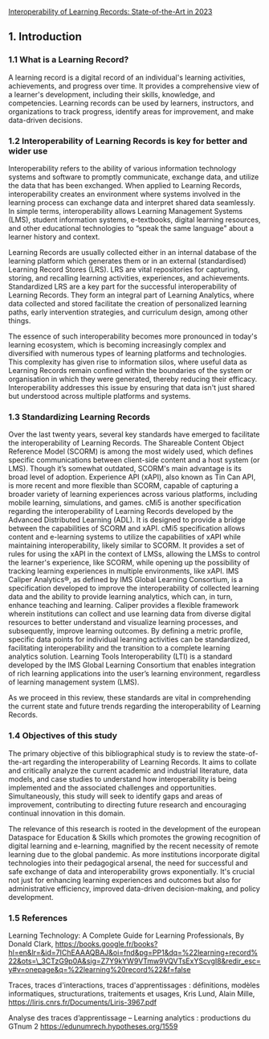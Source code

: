 [Interoperability of Learning Records: State-of-the-Art in 2023](/)

## 1\. Introduction

### 1\.1 What is a Learning Record?

A learning record is a digital record of an individual's learning activities, achievements, and progress over time. It provides a comprehensive view of a learner's development, including their skills, knowledge, and competencies. Learning records can be used by learners, instructors, and organizations to track progress, identify areas for improvement, and make data-driven decisions.

### 1\.2 Interoperability of Learning Records is key for better and wider use

Interoperability refers to the ability of various information technology systems and software to promptly communicate, exchange data, and utilize the data that has been exchanged. When applied to Learning Records, interoperability creates an environment where systems involved in the learning process can exchange data and interpret shared data seamlessly. In simple terms, interoperability allows Learning Management Systems (LMS), student information systems, e-textbooks, digital learning resources, and other educational technologies to “speak the same language" about a learner history and context.

Learning Records are usually collected either in an internal database of the learning platform which generates them or in an external (standardised) Learning Record Stores (LRS). LRS are vital repositories for capturing, storing, and recalling learning activities, experiences, and achievements. Standardized LRS are a key part for the successful interoperability of Learning Records. They form an integral part of Learning Analytics, where data collected and stored facilitate the creation of personalized learning paths, early intervention strategies, and curriculum design, among other things.

The essence of such interoperability becomes more pronounced in today's learning ecosystem, which is becoming increasingly complex and diversified with numerous types of learning platforms and technologies. This complexity has given rise to information silos, where useful data as Learning Records remain confined within the boundaries of the system or organisation in which they were generated, thereby reducing their efficacy. Interoperability addresses this issue by ensuring that data isn't just shared but understood across multiple platforms and systems.

### 1\.3 Standardizing Learning Records

Over the last twenty years, several key standards have emerged to facilitate the interoperability of Learning Records.
The Shareable Content Object Reference Model (SCORM) is among the most widely used, which defines specific communications between client-side content and a host system (or LMS). Though it’s somewhat outdated, SCORM's main advantage is its broad level of adoption.
Experience API (xAPI), also known as Tin Can API, is more recent and more flexible than SCORM, capable of capturing a broader variety of learning experiences across various platforms, including mobile learning, simulations, and games.
cMi5 is another specification regarding the interoperability of Learning Records developed by the Advanced Distributed Learning (ADL). It is designed to provide a bridge between the capabilities of SCORM and xAPI. cMi5 specification allows content and e-learning systems to utilize the capabilities of xAPI while maintaining interoperability, likely similar to SCORM. It provides a set of rules for using the xAPI in the context of LMSs, allowing the LMSs to control the learner's experience, like SCORM, while opening up the possibility of tracking learning experiences in multiple environments, like xAPI.
IMS Caliper Analytics®, as defined by IMS Global Learning Consortium, is a specification developed to improve the interoperability of collected learning data and the ability to provide learning analytics, which can, in turn, enhance teaching and learning. Caliper provides a flexible framework wherein institutions can collect and use learning data from diverse digital resources to better understand and visualize learning processes, and subsequently, improve learning outcomes. By defining a metric profile, specific data points for individual learning activities can be standardized, facilitating interoperability and the transition to a complete learning analytics solution.
Learning Tools Interoperability (LTI) is a standard developed by the IMS Global Learning Consortium that enables integration of rich learning applications into the user’s learning environment, regardless of learning management system (LMS).

As we proceed in this review, these standards are vital in comprehending the current state and future trends regarding the interoperability of Learning Records.

### 1\.4 Objectives of this study

The primary objective of this bibliographical study is to review the state-of-the-art regarding the interoperability of Learning Records. It aims to collate and critically analyze the current academic and industrial literature, data models, and case studies to understand how interoperability is being implemented and the associated challenges and opportunities. Simultaneously, this study will seek to identify gaps and areas of improvement, contributing to directing future research and encouraging continual innovation in this domain.

The relevance of this research is rooted in the development of the european Dataspace for Education & Skills which promotes the growing recognition of digital learning and e-learning, magnified by the recent necessity of remote learning due to the global pandemic. As more institutions incorporate digital technologies into their pedagogical arsenal, the need for successful and safe exchange of data and interoperability grows exponentially. It's crucial not just for enhancing learning experiences and outcomes but also for administrative efficiency, improved data-driven decision-making, and policy development.

### 1\.5 References

Learning Technology: A Complete Guide for Learning Professionals, By Donald Clark, https://books.google.fr/books?hl=en&lr=&id=7IChEAAAQBAJ&oi=fnd&pg=PP1&dq=%22learning+record%22&ots=\_3CTzG9p0A&sig=Z7Y9kYW9VTmw9VQVTsExYScvgI8&redir_esc=y#v=onepage&q=%22learning%20record%22&f=false

Traces, traces d'interactions, traces d'apprentissages : définitions, modèles informatiques, structurations, traitements et usages, Kris Lund, Alain Mille, https://liris.cnrs.fr/Documents/Liris-3967.pdf

Analyse des traces d’apprentissage – Learning analytics : productions du GTnum 2
https://edunumrech.hypotheses.org/1559
